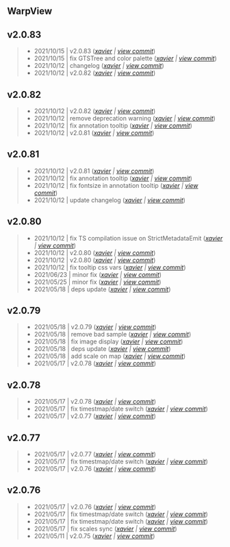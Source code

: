 WarpView
---

## v2.0.83

> +  2021/10/15  | v2.0.83  (*[xavier](marin.xavier@gmail.com) | [view commit](https://github.com/senx/warpview/commit/636cceefcf925943bddac49dfb67ceab1478a26d)*)
> +  2021/10/15  | fix GTSTree and color palette  (*[xavier](marin.xavier@gmail.com) | [view commit](https://github.com/senx/warpview/commit/5b285e087c20b80a4132ceeaf8b5fcd118bc18a5)*)
> +  2021/10/12  | changelog  (*[xavier](marin.xavier@gmail.com) | [view commit](https://github.com/senx/warpview/commit/3cab843e31836eb1b445a39775215a181cfab22f)*)
> +  2021/10/12  | v2.0.82  (*[xavier](marin.xavier@gmail.com) | [view commit](https://github.com/senx/warpview/commit/2895274d847f1ea9a80b7fe32b2c96542885df74)*)

## v2.0.82

> +  2021/10/12  | v2.0.82  (*[xavier](marin.xavier@gmail.com) | [view commit](https://github.com/senx/warpview/commit/33906a3f953babfa7baf39bd1988f6d3cb2f8fdc)*)
> +  2021/10/12  | remove deprecation warning  (*[xavier](marin.xavier@gmail.com) | [view commit](https://github.com/senx/warpview/commit/48e41efc565935af0023582655fa6eb0e78a1056)*)
> +  2021/10/12  | fix annotation tooltip  (*[xavier](marin.xavier@gmail.com) | [view commit](https://github.com/senx/warpview/commit/69037d96d47dc4370a8058adb05a9020a29e8a1c)*)
> +  2021/10/12  | v2.0.81  (*[xavier](marin.xavier@gmail.com) | [view commit](https://github.com/senx/warpview/commit/21d77c92458501d40d84d90ab4eba5fda5e3ae1a)*)

## v2.0.81

> +  2021/10/12  | v2.0.81  (*[xavier](marin.xavier@gmail.com) | [view commit](https://github.com/senx/warpview/commit/982cd337d31e248042823301b380716d1885f7af)*)
> +  2021/10/12  | fix annotation tooltip  (*[xavier](marin.xavier@gmail.com) | [view commit](https://github.com/senx/warpview/commit/5db36dad2c3d1bae01cab8f6e4ecf933ab63d551)*)
> +  2021/10/12  | fix fontsize in annotation tooltip  (*[xavier](marin.xavier@gmail.com) | [view commit](https://github.com/senx/warpview/commit/90d97d1502bdd8b1d5ed6ed5fda125f72f3483fd)*)
> +  2021/10/12  | update changelog  (*[xavier](marin.xavier@gmail.com) | [view commit](https://github.com/senx/warpview/commit/bdc9ffec7416d4d734d566763885ff0aad6eaaa5)*)

## v2.0.80

> +  2021/10/12  | fix TS compilation issue on StrictMetadataEmit  (*[xavier](marin.xavier@gmail.com) | [view commit](https://github.com/senx/warpview/commit/be1a0a082db27922062742a40731e30ad5282e6e)*)
> +  2021/10/12  | v2.0.80  (*[xavier](marin.xavier@gmail.com) | [view commit](https://github.com/senx/warpview/commit/8c14f8de199aff40e2bb7c4e856a7c3157945caa)*)
> +  2021/10/12  | v2.0.80  (*[xavier](marin.xavier@gmail.com) | [view commit](https://github.com/senx/warpview/commit/fa24ac8aae3553f4d311f120ca17a108e36dc02d)*)
> +  2021/10/12  | fix tooltip css vars  (*[xavier](marin.xavier@gmail.com) | [view commit](https://github.com/senx/warpview/commit/14d9121fad2aafcd6cf4e7a8f43f4ccae6054327)*)
> +  2021/06/23  | minor fix  (*[xavier](marin.xavier@gmail.com) | [view commit](https://github.com/senx/warpview/commit/bb10b04ebef2b871950d79a84d313b3ca6161024)*)
> +  2021/05/25  | minor fix  (*[xavier](marin.xavier@gmail.com) | [view commit](https://github.com/senx/warpview/commit/625a4ce675e8c7c519203d5953856c41ddec6bcb)*)
> +  2021/05/18  | deps update  (*[xavier](marin.xavier@gmail.com) | [view commit](https://github.com/senx/warpview/commit/3bf32ef183dbaf416e82ac4091c7cfda2cc1db68)*)

## v2.0.79

> +  2021/05/18  | v2.0.79  (*[xavier](marin.xavier@gmail.com) | [view commit](https://github.com/senx/warpview/commit/c083331c8e62e7fc732bf12dd68c9d49fa0b5591)*)
> +  2021/05/18  | remove bad sample  (*[xavier](marin.xavier@gmail.com) | [view commit](https://github.com/senx/warpview/commit/8d0d2d8a403aa149688ed5accf2e24a1b91c93a9)*)
> +  2021/05/18  | fix image display  (*[xavier](marin.xavier@gmail.com) | [view commit](https://github.com/senx/warpview/commit/aaa287b6a09aa580cd52128fe00d73ae6848f3a4)*)
> +  2021/05/18  | deps update  (*[xavier](marin.xavier@gmail.com) | [view commit](https://github.com/senx/warpview/commit/a952b19cc7521082431359e40ac01e188f31d0d3)*)
> +  2021/05/18  | add scale on map  (*[xavier](marin.xavier@gmail.com) | [view commit](https://github.com/senx/warpview/commit/1d38d691ede380150c2766876ef5f32820a1a384)*)
> +  2021/05/17  | v2.0.78  (*[xavier](marin.xavier@gmail.com) | [view commit](https://github.com/senx/warpview/commit/27c7184a4d4c1ae3b184e82e554c96cc39b20435)*)

## v2.0.78

> +  2021/05/17  | v2.0.78  (*[xavier](marin.xavier@gmail.com) | [view commit](https://github.com/senx/warpview/commit/36d521b77a2f4ba92f8dd52242c7fa88cefb339c)*)
> +  2021/05/17  | fix timestmap/date switch  (*[xavier](marin.xavier@gmail.com) | [view commit](https://github.com/senx/warpview/commit/f926a1dcf516ba12cbeb8619b4a6c44a304324df)*)
> +  2021/05/17  | v2.0.77  (*[xavier](marin.xavier@gmail.com) | [view commit](https://github.com/senx/warpview/commit/86fde10de1efc7dc4bed6c6af97acdb7ba86bd2e)*)

## v2.0.77

> +  2021/05/17  | v2.0.77  (*[xavier](marin.xavier@gmail.com) | [view commit](https://github.com/senx/warpview/commit/b6ebcd3378a341936342ae54860f5d26ac525c09)*)
> +  2021/05/17  | fix timestmap/date switch  (*[xavier](marin.xavier@gmail.com) | [view commit](https://github.com/senx/warpview/commit/41e8319c9eee08e9098a34041fccfe50d0c07378)*)
> +  2021/05/17  | v2.0.76  (*[xavier](marin.xavier@gmail.com) | [view commit](https://github.com/senx/warpview/commit/23b77fa01c4a5a51430ede75a7827feeb37faed7)*)

## v2.0.76

> +  2021/05/17  | v2.0.76  (*[xavier](marin.xavier@gmail.com) | [view commit](https://github.com/senx/warpview/commit/1791ed525c0c2654ae01002ad790009b614b4ca8)*)
> +  2021/05/17  | fix timestmap/date switch  (*[xavier](marin.xavier@gmail.com) | [view commit](https://github.com/senx/warpview/commit/00cb8b895f08df98a98decdd4d0770d6f3d2c238)*)
> +  2021/05/17  | fix timestmap/date switch  (*[xavier](marin.xavier@gmail.com) | [view commit](https://github.com/senx/warpview/commit/8ecb726355da172999817ed9310b64b5a82d5b8f)*)
> +  2021/05/17  | fix scales sync  (*[xavier](marin.xavier@gmail.com) | [view commit](https://github.com/senx/warpview/commit/63fb5a9ab3b987df7255e1e825e9e99c538d19cd)*)
> +  2021/05/11  | v2.0.75  (*[xavier](marin.xavier@gmail.com) | [view commit](https://github.com/senx/warpview/commit/2b5c73b57b28ffe47fda442096e6fcb0c1a5e243)*)


